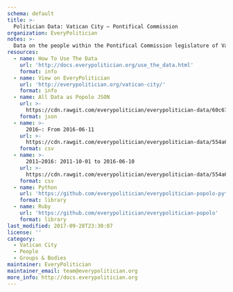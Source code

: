 ```yaml
---
schema: default
title: >-
  Politician Data: Vatican City — Pontifical Commission
organization: EveryPolitician
notes: >-
  Data on the people within the Pontifical Commission legislature of Vatican City.
resources:
  - name: How To Use The Data
    url: 'http://docs.everypolitician.org/use_the_data.html'
    format: info
  - name: View on EveryPolitician
    url: 'http://everypolitician.org/vatican-city/'
    format: info
  - name: All Data as Popolo JSON
    url: >-
      https://cdn.rawgit.com/everypolitician/everypolitician-data/60c672e9ba80b343a77bb793d830d40bb0a0932c/data/Vatican_City/Pontifical_Commission/ep-popolo-v1.0.json
    format: json
  - name: >-
      2016–: From 2016-06-11
    url: >-
      https://cdn.rawgit.com/everypolitician/everypolitician-data/554a6cb306153130ac5558e4c015471d63e57cb7/data/Vatican_City/Pontifical_Commission/term-2016.csv
    format: csv
  - name: >-
      2011–2016: 2011-10-01 to 2016-06-10
    url: >-
      https://cdn.rawgit.com/everypolitician/everypolitician-data/554a6cb306153130ac5558e4c015471d63e57cb7/data/Vatican_City/Pontifical_Commission/term-2011.csv
    format: csv
  - name: Python
    url: 'https://github.com/everypolitician/everypolitician-popolo-python'
    format: library
  - name: Ruby
    url: 'https://github.com/everypolitician/everypolitician-popolo'
    format: library
last_modified: 2017-09-28T23:30:07
license: ''
category:
  - Vatican City
  - People
  - Groups & Bodies
maintainer: EveryPolitician
maintainer_email: team@everypolitician.org
more_info: http://docs.everypolitician.org
---
```

